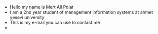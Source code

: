 - Hello my name is Mert Ali Polat
- I am a 2nd year student of management information systems at ahmet yesevi university
- This is my e-mail you can use to contact me
- 

